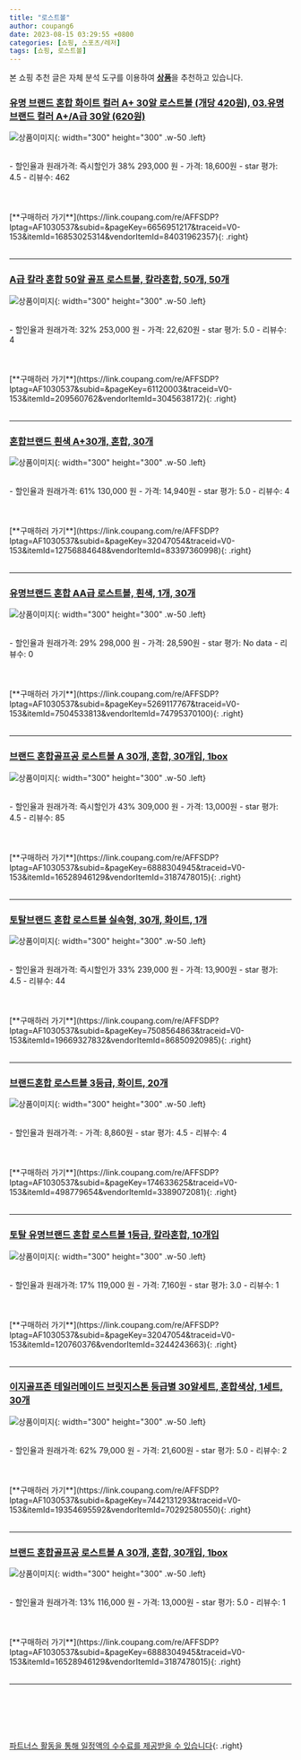 ```yaml
---
title: "로스트볼"
author: coupang6
date: 2023-08-15 03:29:55 +0800
categories: [쇼핑, 스포츠/레저]
tags: [쇼핑, 로스트볼]
---
```


본 쇼핑 추천 글은 자체 분석 도구를 이용하여 [**상품**](https://link.coupang.com/a/bao1ui)을 추천하고 있습니다.

### [유명 브랜드 혼합 화이트 컬러 A+ 30알 로스트볼 (개당 420원), 03.유명브랜드 컬러 A+/A급 30알 (620원)](https://link.coupang.com/re/AFFSDP?lptag=AF1030537&subid=&pageKey=6656951217&traceid=V0-153&itemId=16853025314&vendorItemId=84031962357)

![상품이미지](https://thumbnail6.coupangcdn.com/thumbnails/remote/230x230ex/image/vendor_inventory/e649/605100b9fcade27adaf2d536f7bde1e287115abccc2f5dd11dc4ad8034ee.jpg){: width="300" height="300" .w-50 .left}


<br>
- 할인율과 원래가격: 즉시할인가 38%  293,000   원
- 가격: 18,600원
- star 평가: 4.5
- 리뷰수: 462
<br>
<br>
<br>
<br>
[**구매하러 가기**](https://link.coupang.com/re/AFFSDP?lptag=AF1030537&subid=&pageKey=6656951217&traceid=V0-153&itemId=16853025314&vendorItemId=84031962357){: .right}
<br>
<br>

---

### [A급 칼라 혼합 50알 골프 로스트볼, 칼라혼합, 50개, 50개](https://link.coupang.com/re/AFFSDP?lptag=AF1030537&subid=&pageKey=61120003&traceid=V0-153&itemId=209560762&vendorItemId=3045638172)

![상품이미지](https://thumbnail8.coupangcdn.com/thumbnails/remote/230x230ex/image/vendor_inventory/70ca/2e205812b67e9a7e0913b54c2aca62cb110333b0620519a5959783ed4e19.jpg){: width="300" height="300" .w-50 .left}


<br>
- 할인율과 원래가격: 32%  253,000   원
- 가격: 22,620원
- star 평가: 5.0
- 리뷰수: 4
<br>
<br>
<br>
<br>
[**구매하러 가기**](https://link.coupang.com/re/AFFSDP?lptag=AF1030537&subid=&pageKey=61120003&traceid=V0-153&itemId=209560762&vendorItemId=3045638172){: .right}
<br>
<br>

---

### [혼합브랜드 흰색 A+30개, 혼합, 30개](https://link.coupang.com/re/AFFSDP?lptag=AF1030537&subid=&pageKey=32047054&traceid=V0-153&itemId=12756884648&vendorItemId=83397360998)

![상품이미지](https://thumbnail6.coupangcdn.com/thumbnails/remote/230x230ex/image/vendor_inventory/3216/e5b478fcef18ca9d9eb08bc9027e05eb648faa6a33aec0fc2ca912b08420.jpg){: width="300" height="300" .w-50 .left}


<br>
- 할인율과 원래가격: 61%  130,000   원
- 가격: 14,940원
- star 평가: 5.0
- 리뷰수: 4
<br>
<br>
<br>
<br>
[**구매하러 가기**](https://link.coupang.com/re/AFFSDP?lptag=AF1030537&subid=&pageKey=32047054&traceid=V0-153&itemId=12756884648&vendorItemId=83397360998){: .right}
<br>
<br>

---

### [유명브랜드 혼합 AA급 로스트볼, 흰색, 1개, 30개](https://link.coupang.com/re/AFFSDP?lptag=AF1030537&subid=&pageKey=5269117767&traceid=V0-153&itemId=7504533813&vendorItemId=74795370100)

![상품이미지](https://thumbnail10.coupangcdn.com/thumbnails/remote/230x230ex/image/retail/images/7462845859349688-2a796d9a-7697-40b9-be1f-13bb76d0c3fb.jpg){: width="300" height="300" .w-50 .left}


<br>
- 할인율과 원래가격: 29%  298,000   원
- 가격: 28,590원
- star 평가: No data
- 리뷰수: 0
<br>
<br>
<br>
<br>
[**구매하러 가기**](https://link.coupang.com/re/AFFSDP?lptag=AF1030537&subid=&pageKey=5269117767&traceid=V0-153&itemId=7504533813&vendorItemId=74795370100){: .right}
<br>
<br>

---

### [브랜드 혼합골프공 로스트볼 A 30개, 혼합, 30개입, 1box](https://link.coupang.com/re/AFFSDP?lptag=AF1030537&subid=&pageKey=6888304945&traceid=V0-153&itemId=16528946129&vendorItemId=3187478015)

![상품이미지](https://thumbnail9.coupangcdn.com/thumbnails/remote/230x230ex/image/vendor_inventory/9dc7/5d4fe4ef8c09c94319920b02bd8247698afa4bf4a3fa378878e6fa1fe10f.jpg){: width="300" height="300" .w-50 .left}


<br>
- 할인율과 원래가격: 즉시할인가 43%  309,000   원
- 가격: 13,000원
- star 평가: 4.5
- 리뷰수: 85
<br>
<br>
<br>
<br>
[**구매하러 가기**](https://link.coupang.com/re/AFFSDP?lptag=AF1030537&subid=&pageKey=6888304945&traceid=V0-153&itemId=16528946129&vendorItemId=3187478015){: .right}
<br>
<br>

---

### [토탈브랜드 혼합 로스트볼 실속형, 30개, 화이트, 1개](https://link.coupang.com/re/AFFSDP?lptag=AF1030537&subid=&pageKey=7508564863&traceid=V0-153&itemId=19669327832&vendorItemId=86850920985)

![상품이미지](https://thumbnail10.coupangcdn.com/thumbnails/remote/230x230ex/image/vendor_inventory/d0b3/a12449f13452c259a3c9bdca0d3c5fb27f300a096b18ed922f475546d631.jpg){: width="300" height="300" .w-50 .left}


<br>
- 할인율과 원래가격: 즉시할인가 33%  239,000   원
- 가격: 13,900원
- star 평가: 4.5
- 리뷰수: 44
<br>
<br>
<br>
<br>
[**구매하러 가기**](https://link.coupang.com/re/AFFSDP?lptag=AF1030537&subid=&pageKey=7508564863&traceid=V0-153&itemId=19669327832&vendorItemId=86850920985){: .right}
<br>
<br>

---

### [브랜드혼합 로스트볼 3등급, 화이트, 20개](https://link.coupang.com/re/AFFSDP?lptag=AF1030537&subid=&pageKey=174633625&traceid=V0-153&itemId=498779654&vendorItemId=3389072081)

![상품이미지](https://thumbnail6.coupangcdn.com/thumbnails/remote/230x230ex/image/retail/images/732788370311242-1b556e0e-9a79-4e11-bded-ec849f58764d.jpg){: width="300" height="300" .w-50 .left}


<br>
- 할인율과 원래가격: 
- 가격: 8,860원
- star 평가: 4.5
- 리뷰수: 4
<br>
<br>
<br>
<br>
[**구매하러 가기**](https://link.coupang.com/re/AFFSDP?lptag=AF1030537&subid=&pageKey=174633625&traceid=V0-153&itemId=498779654&vendorItemId=3389072081){: .right}
<br>
<br>

---

### [토탈 유명브랜드 혼합 로스트볼 1등급, 칼라혼합, 10개입](https://link.coupang.com/re/AFFSDP?lptag=AF1030537&subid=&pageKey=32047054&traceid=V0-153&itemId=120760376&vendorItemId=3244243663)

![상품이미지](https://thumbnail9.coupangcdn.com/thumbnails/remote/230x230ex/image/retail/images/62591856110118-bf6e1311-130e-4525-9e56-54eba7983a8f.jpg){: width="300" height="300" .w-50 .left}


<br>
- 할인율과 원래가격: 17%  119,000   원
- 가격: 7,160원
- star 평가: 3.0
- 리뷰수: 1
<br>
<br>
<br>
<br>
[**구매하러 가기**](https://link.coupang.com/re/AFFSDP?lptag=AF1030537&subid=&pageKey=32047054&traceid=V0-153&itemId=120760376&vendorItemId=3244243663){: .right}
<br>
<br>

---

### [이지골프존 테일러메이드 브릿지스톤 등급별 30알세트, 혼합색상, 1세트, 30개](https://link.coupang.com/re/AFFSDP?lptag=AF1030537&subid=&pageKey=7442131293&traceid=V0-153&itemId=19354695592&vendorItemId=70292580550)

![상품이미지](https://thumbnail8.coupangcdn.com/thumbnails/remote/230x230ex/image/vendor_inventory/63fb/22315bf1d3d5d9a59af0716e1b5d7b9f76e2e35bfe24dc6e623cec0dc123.jpg){: width="300" height="300" .w-50 .left}


<br>
- 할인율과 원래가격: 62%  79,000   원
- 가격: 21,600원
- star 평가: 5.0
- 리뷰수: 2
<br>
<br>
<br>
<br>
[**구매하러 가기**](https://link.coupang.com/re/AFFSDP?lptag=AF1030537&subid=&pageKey=7442131293&traceid=V0-153&itemId=19354695592&vendorItemId=70292580550){: .right}
<br>
<br>

---

### [브랜드 혼합골프공 로스트볼 A 30개, 혼합, 30개입, 1box](https://link.coupang.com/re/AFFSDP?lptag=AF1030537&subid=&pageKey=6888304945&traceid=V0-153&itemId=16528946129&vendorItemId=3187478015)

![상품이미지](https://thumbnail9.coupangcdn.com/thumbnails/remote/230x230ex/image/vendor_inventory/9dc7/5d4fe4ef8c09c94319920b02bd8247698afa4bf4a3fa378878e6fa1fe10f.jpg){: width="300" height="300" .w-50 .left}


<br>
- 할인율과 원래가격: 13%  116,000   원
- 가격: 13,000원
- star 평가: 5.0
- 리뷰수: 1
<br>
<br>
<br>
<br>
[**구매하러 가기**](https://link.coupang.com/re/AFFSDP?lptag=AF1030537&subid=&pageKey=6888304945&traceid=V0-153&itemId=16528946129&vendorItemId=3187478015){: .right}
<br>
<br>

---
<br><br><br><br><br> [파트너스 활동을 통해 일정액의 수수료를 제공받을 수 있습니다](https://link.coupang.com/a/bao1ui){: .right}